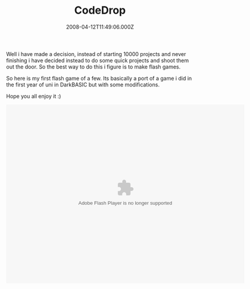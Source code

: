 ﻿---
coverImage: /posts/codedrop/cover.jpg
date: '2008-04-12T11:49:06.000Z'
tags: []
title: CodeDrop
oldUrl: /actionscript/codedrop
---

Well i have made a decision, instead of starting 10000 projects and never finishing i have decided instead to do some quick projects and shoot them out the door. So the best way to do this i figure is to make flash games.

So here is my first flash game of a few. Its basically a port of a game i did in the first year of uni in DarkBASIC but with some modifications.

<!-- more -->

Hope you all enjoy it :)

<div><object width="640" height="480" data="https://www.mikecann.blog/projects/codedrop/CodeDrop.swf" type="application/x-shockwave-flash"><param name="src" value="https://www.mikecann.blog/projects/codedrop/CodeDrop.swf" /></object></div>
